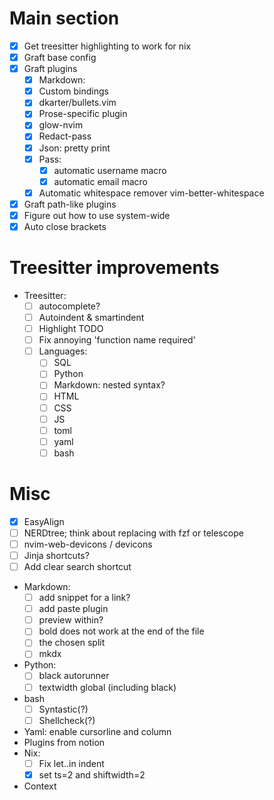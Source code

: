 # Main section
- [x] Get treesitter highlighting to work for nix
- [x] Graft base config
- [X] Graft plugins
    * [x] Markdown:
    * [x] Custom bindings
    * [x] dkarter/bullets.vim
    * [x] Prose-specific plugin
    * [x] glow-nvim
    * [x] Redact-pass
    * [x] Json: pretty print
    * [x] Pass:
        * [x] automatic username macro
        * [x] automatic email macro
    * [X] Automatic whitespace remover vim-better-whitespace
- [X] Graft path-like plugins
- [X] Figure out how to use system-wide
- [X] Auto close brackets

# Treesitter improvements
- Treesitter:
    - [ ] autocomplete?
    - [ ] Autoindent & smartindent
    - [ ] Highlight TODO
    - [ ] Fix annoying 'function name required'
    - [ ] Languages:
        - [ ] SQL
        - [ ] Python
        - [ ] Markdown: nested syntax?
        - [ ] HTML
        - [ ] CSS
        - [ ] JS
        - [ ] toml
        - [ ] yaml
        - [ ] bash

# Misc
- [X] EasyAlign
- [ ] NERDtree; think about replacing with fzf or telescope
- [ ] nvim-web-devicons / devicons
- [ ] Jinja shortcuts?
- [ ] Add clear search shortcut

- Markdown:
    - [ ] add snippet for a link?
    - [ ] add paste plugin
    - [ ] preview within?
    - [ ] bold does not work at the end of the file
    - [ ] the chosen split
    - [ ] mkdx
- Python:
    - [ ] black autorunner
    - [ ] textwidth global (including black)
- bash
    * [ ] Syntastic(?)
    * [ ] Shellcheck(?)
- Yaml: enable cursorline and column
- Plugins from notion
- Nix:
    * [ ] Fix let..in indent
    * [X] set ts=2 and shiftwidth=2
- Context
